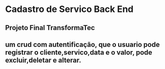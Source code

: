 # Cadastro de Servico Back End

## Projeto Final TransformaTec

## um crud com autentificação, que o usuario pode registrar o cliente,servico,data e o valor, pode excluir,deletar e alterar.
